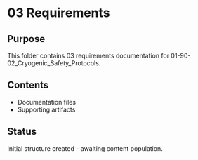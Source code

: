 # 03 Requirements

## Purpose
This folder contains 03 requirements documentation for 01-90-02_Cryogenic_Safety_Protocols.

## Contents
- Documentation files
- Supporting artifacts

## Status
Initial structure created - awaiting content population.
